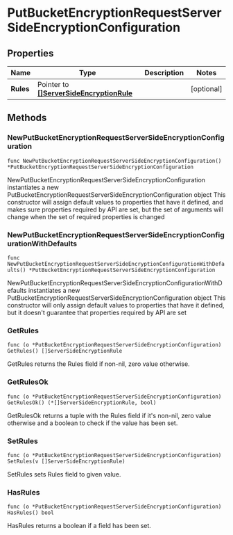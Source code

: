 # PutBucketEncryptionRequestServerSideEncryptionConfiguration

## Properties

|Name | Type | Description | Notes|
|------------ | ------------- | ------------- | -------------|
|**Rules** | Pointer to [**[]ServerSideEncryptionRule**](ServerSideEncryptionRule.md) |  | [optional] |

## Methods

### NewPutBucketEncryptionRequestServerSideEncryptionConfiguration

`func NewPutBucketEncryptionRequestServerSideEncryptionConfiguration() *PutBucketEncryptionRequestServerSideEncryptionConfiguration`

NewPutBucketEncryptionRequestServerSideEncryptionConfiguration instantiates a new PutBucketEncryptionRequestServerSideEncryptionConfiguration object
This constructor will assign default values to properties that have it defined,
and makes sure properties required by API are set, but the set of arguments
will change when the set of required properties is changed

### NewPutBucketEncryptionRequestServerSideEncryptionConfigurationWithDefaults

`func NewPutBucketEncryptionRequestServerSideEncryptionConfigurationWithDefaults() *PutBucketEncryptionRequestServerSideEncryptionConfiguration`

NewPutBucketEncryptionRequestServerSideEncryptionConfigurationWithDefaults instantiates a new PutBucketEncryptionRequestServerSideEncryptionConfiguration object
This constructor will only assign default values to properties that have it defined,
but it doesn't guarantee that properties required by API are set

### GetRules

`func (o *PutBucketEncryptionRequestServerSideEncryptionConfiguration) GetRules() []ServerSideEncryptionRule`

GetRules returns the Rules field if non-nil, zero value otherwise.

### GetRulesOk

`func (o *PutBucketEncryptionRequestServerSideEncryptionConfiguration) GetRulesOk() (*[]ServerSideEncryptionRule, bool)`

GetRulesOk returns a tuple with the Rules field if it's non-nil, zero value otherwise
and a boolean to check if the value has been set.

### SetRules

`func (o *PutBucketEncryptionRequestServerSideEncryptionConfiguration) SetRules(v []ServerSideEncryptionRule)`

SetRules sets Rules field to given value.

### HasRules

`func (o *PutBucketEncryptionRequestServerSideEncryptionConfiguration) HasRules() bool`

HasRules returns a boolean if a field has been set.


